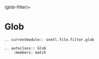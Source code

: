(glob-filter)=

# Glob

```{eval-rst}
.. currentmodule:: onetl.file.filter.glob
```

```{eval-rst}
.. autoclass:: Glob
    :members: match
```
